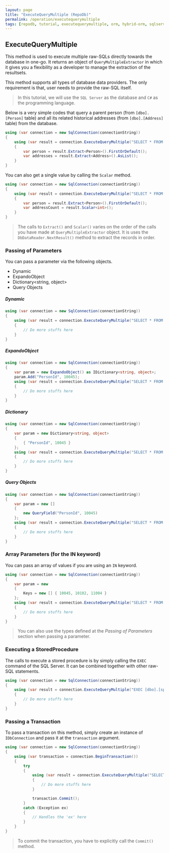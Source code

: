 ```yaml
---
layout: page
title: "ExecuteQueryMultiple (RepoDb)"
permalink: /operation/executequerymultiple
tags: [repodb, tutorial, executequerymultiple, orm, hybrid-orm, sqlserver]
---
```


## ExecuteQueryMultiple

This method is used to execute multiple raw-SQLs directly towards the database in one-go. It returns an object of `QueryMultipleExtractor` in which it gives you a flexibility as a developer to manage the extraction of the resultsets.

This method supports all types of database data providers. The only requirement is that, user needs to provide the raw-SQL itself.

> In this tutorial, we will use the `SQL Server` as the database and `C#` as the programming language.

Below is a very simple codes that query a parent person (from `[dbo].[Person]` table) and all its related historical addresses (from `[dbo].[Address]` table) from the database.

```csharp
using (var connection = new SqlConnection(connectionString))
{
	using (var result = connection.ExecuteQueryMultiple("SELECT * FROM [dbo].[Person] WHERE [Id] = 10045; SELECT * FROM [dbo].[Address] WHERE PersonId = 10045;"))
	{
		var person = result.Extract<Person>().FirstOrDefault();
		var addresses = result.Extract<Address>().AsList();
	}
}
```

You can also get a single value by calling the `Scalar` method.

```csharp
using (var connection = new SqlConnection(connectionString))
{
	using (var result = connection.ExecuteQueryMultiple("SELECT * FROM [dbo].[Person] WHERE [Id] = 10045; SELECT COUNT(*) AS AddressCount FROM [dbo].[Address] WHERE PersonId = 10045;"))
	{
		var person = result.Extract<Person>().FirstOrDefault();
		var addressCount = result.Scalar<int>();
	}
}
```

> The calls to `Extract()` and `Scalar()` varies on the order of the calls you have made at `QueryMultipleExtractor` object. It is uses the `DbDataReader.NextResult()` method to extract the records in order.

### Passing of Parameters

You can pass a parameter via the following objects.
- Dynamic
- ExpandoObject
- Dictionary<string, object>
- Query Objects

##### Dynamic

```csharp
using (var connection = new SqlConnection(connectionString))
{
	using (var result = connection.ExecuteQueryMultiple("SELECT * FROM [dbo].[Person] WHERE [Id] = @PersonId; SELECT * FROM [dbo].[Address] WHERE PersonId = @PersonId;", new { PersonId = 10045 }))
	{
		// Do more stuffs here
	}
}
```

##### ExpandoObject

```csharp
using (var connection = new SqlConnection(connectionString))
{
	var param = new ExpandoObject() as IDictionary<string, object>;
	param.Add("PersonId", 10045);
	using (var result = connection.ExecuteQueryMultiple("SELECT * FROM [dbo].[Person] WHERE [Id] = @PersonId; SELECT * FROM [dbo].[Address] WHERE PersonId = @PersonId;", param))
	{
		// Do more stuffs here
	}
}
```

##### Dictionary

```csharp
using (var connection = new SqlConnection(connectionString))
{
	var param = new Dictionary<string, object>
	{
		{ "PersonId", 10045 }
	};
	using (var result = connection.ExecuteQueryMultiple("SELECT * FROM [dbo].[Person] WHERE [Id] = @PersonId; SELECT * FROM [dbo].[Address] WHERE PersonId = @PersonId;", param))
	{
		// Do more stuffs here
	}
}
```

##### Query Objects

```csharp
using (var connection = new SqlConnection(connectionString))
{
	var param = new []
	{
		new QueryField("PersonId", 10045)
	};
	using (var result = connection.ExecuteQueryMultiple("SELECT * FROM [dbo].[Person] WHERE [Id] = @PersonId; SELECT * FROM [dbo].[Address] WHERE PersonId = @PersonId;", param))
	{
		// Do more stuffs here
	}
}
```

### Array Parameters (for the IN keyword)

You can pass an array of values if you are using an `IN` keyword.

```csharp
using (var connection = new SqlConnection(connectionString))
{
	var param = new
	{
		Keys = new [] { 10045, 10102, 11004 }
	};
	using (var result = connection.ExecuteQueryMultiple("SELECT * FROM [dbo].[Person] WHERE [Id] IN (@Keys); SELECT * FROM [dbo].[Address] WHERE PersonId IN (@Keys);", param))
	{
		// Do more stuffs here
	}
}
```

> You can also use the types defined at the *Passing of Parameters* section when passing a parameter.

### Executing a StoredProcedure

The calls to execute a stored procedure is by simply calling the `EXEC` command of the SQL Server. It can be combined together with other raw-SQL statements.

```csharp
using (var connection = new SqlConnection(connectionString))
{
	using (var result = connection.ExecuteQueryMultiple("EXEC [dbo].[sp_GetPerson](@PersonId); SELECT * FROM [dbo].[Address] WHERE PersonId = @PersonId;", new { Id = 10045 }))
	{
		// Do more stuffs here
	}
}
```

### Passing a Transaction

To pass a transaction on this method, simply create an instance of `IDbConnection` and pass it at the `transaction` argument.

```csharp
using (var connection = new SqlConnection(connectionString))
{
	using (var transaction = connection.BeginTransaction())
	{
		try
		{
			using (var result = connection.ExecuteQueryMultiple("SELECT * FROM [dbo].[Person] WHERE [Id] = @PersonId; SELECT * FROM [dbo].[Address] WHERE PersonId = @PersonId;", new { PersonId = 10045 }, transaction: transaction))
			{
				// Do more stuffs here
			}

			transaction.Commit();
		}
		catch (Exception ex)
		{
			// Handles the 'ex' here
		}
	}
}
```

> To commit the transaction, you have to explicitly call the `Commit()` method.


